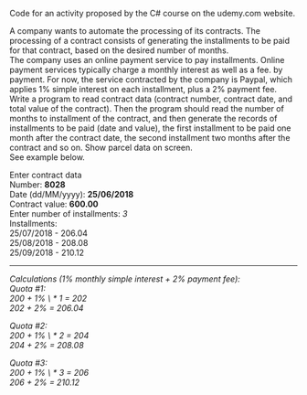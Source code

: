 Code for an activity proposed by the C# course on the udemy.com website.  

A company wants to automate the processing of its contracts. The processing of a contract consists of generating the installments to be paid for that contract, based on the desired number of months.  
The company uses an online payment service to pay installments. Online payment services typically charge a monthly interest as well as a fee. by payment. For now, the service contracted by the company is Paypal, which applies 1% simple interest on each installment, plus a 2% payment fee.  
Write a program to read contract data (contract number, contract date, and total value of the contract). Then the program should read the number of months to installment of the contract, and then generate the records of installments to be paid (date and value), the first installment to be paid one month after the contract date, the second installment two months after the contract and so on. Show parcel data on screen.  
See example below.  

Enter contract data  
Number: **8028**  
Date (dd/MM/yyyy): **25/06/2018**  
Contract value: **600.00**  
Enter number of installments: *3*  
Installments:  
25/07/2018 - 206.04  
25/08/2018 - 208.08  
25/09/2018 - 210.12  

---------------------------------
*Calculations (1% monthly simple interest + 2% payment fee):*  
*Quota #1:*  
*200 + 1% \ * 1 = 202*  
*202 + 2% = 206.04*  

*Quota #2:*  
*200 + 1% \ * 2 = 204*  
*204 + 2% = 208.08*  

*Quota #3:*  
*200 + 1% \ * 3 = 206*  
*206 + 2% = 210.12*  